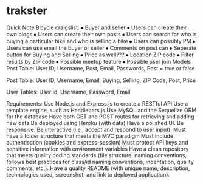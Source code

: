 # trakster

Quick Note
Bicycle craigslist:
⦁ Buyer and seller
⦁ Users can create their own blogs
⦁ Users can create their own posts
⦁ Users can search for who is buying a particular bike and who is selling a bike
⦁ Users can possibly PM
⦁ Users can use email the buyer or seller
⦁ Comments on post can
⦁ Seperate button for Buying and Selling
⦁ Price as well???
⦁ Location ZIP code
⦁ Filter results by ZIP code
⦁ Possible meetup feature
⦁ Possible user join
Models
Post Table:
User ID, Username, Post, Email, Passwords, Post = true or false

Post Table:
User ID, Username, Email, Buying, Selling, ZIP Code, Post, Price

User Tables:
User Id, Username, Password, Email

Requirements:
Use Node.js and Express.js to create a RESTful API
Use a template engine, such as Handlebars.js
Use MySQL and the Sequelize ORM for the database
Have both GET and POST routes for retrieving and adding new data
Be deployed using Heroku (with data)
Have a polished UI.
Be responsive.
Be interactive (i.e., accept and respond to user input).
Must have a folder structure that meets the MVC paradigm
Must include authentication (cookies and express-session)
Must protect API keys and sensitive information with environment variables
Have a clean repository that meets quality coding standards (file structure, naming conventions, follows best practices for class/id naming conventions, indentation, quality comments, etc.).
Have a quality README (with unique name, description, technologies used, screenshot, and link to deployed application).